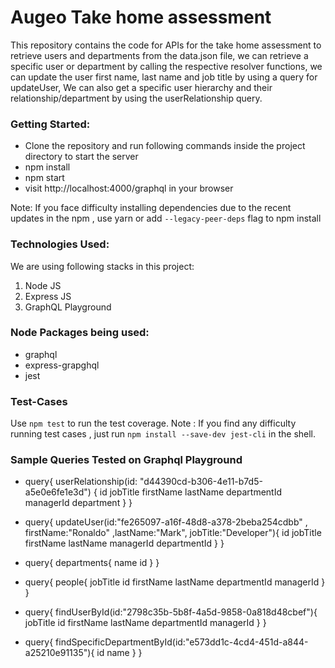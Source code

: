 # Augeo Take home assessment
This repository contains the code for APIs for the take home assessment to retrieve users and departments from the data.json file, we can retrieve a specific user or department by calling the respective resolver functions, we can update the user first name, last name and job title by using a query for updateUser, We can also get a specific user hierarchy and their relationship/department by using the userRelationship query.

### Getting Started:
- Clone the repository and run following commands inside the project directory to start the server
- npm install
- npm start
- visit http://localhost:4000/graphql in your browser

Note: If you face difficulty installing dependencies due to the recent updates in the npm , use yarn or add `--legacy-peer-deps` flag to npm install

### Technologies Used:
We are using following stacks in this project:
1. Node JS
2. Express JS
3. GraphQL Playground

### Node Packages being used:
- graphql
- express-grapghql
- jest

### Test-Cases
Use `npm test` to run the test coverage. 
Note : If you find any difficulty running test cases , just run `npm install --save-dev jest-cli` in the shell.

### Sample Queries Tested on Graphql Playground
<!-- Query to find user hierarchy and relationship with other users -->
- query{
  userRelationship(id: "d44390cd-b306-4e11-b7d5-a5e0e6fe1e3d") {
    id
    jobTitle
    firstName
    lastName
    departmentId
    managerId
    department
  }
} 

<!--Query to updateUser's first name , last name and jobtitle against a specific user id  -->
- query{
   updateUser(id:"fe265097-a16f-48d8-a378-2beba254cdbb" , firstName:"Ronaldo" ,lastName:"Mark", jobTitle:"Developer"){
    id
    jobTitle
    firstName
    lastName
    managerId
    departmentId
  }
}

<!-- Query to show all the departments -->
- query{
  departments{
    name
    id
  }
}

<!-- Query to show all the users -->
- query{
  people{
    jobTitle
    id
    firstName
    lastName
    departmentId
    managerId
  }
}

<!-- Query to find a specific user against a specific User Id -->
- query{
  findUserById(id:"2798c35b-5b8f-4a5d-9858-0a818d48cbef"){
    jobTitle
    id
    firstName
    lastName
    departmentId
    managerId
  }
}

<!-- Query to find a specific department against a specific department Id -->
- query{
  findSpecificDepartmentById(id:"e573dd1c-4cd4-451d-a844-a25210e91135"){
    id
    name
  }
}
